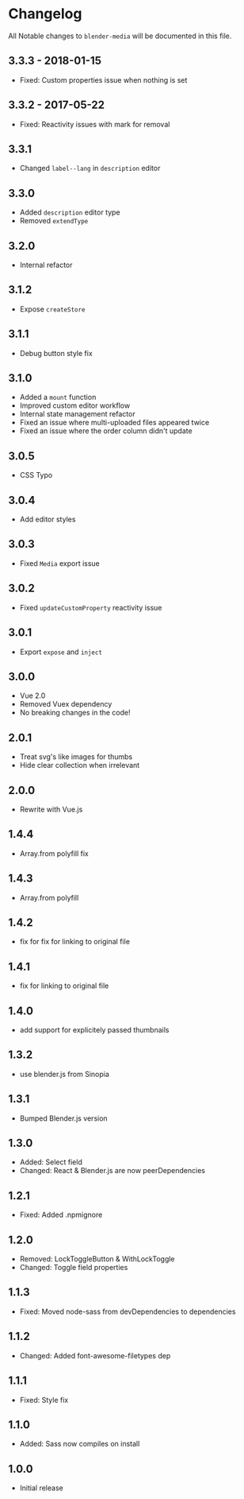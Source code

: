 # Changelog

All Notable changes to `blender-media` will be documented in this file.

## 3.3.3 - 2018-01-15
- Fixed: Custom properties issue when nothing is set

## 3.3.2 - 2017-05-22
- Fixed: Reactivity issues with mark for removal

## 3.3.1
- Changed `label--lang` in `description` editor

## 3.3.0
- Added `description` editor type
- Removed `extendType`

## 3.2.0
- Internal refactor

## 3.1.2
- Expose `createStore`

## 3.1.1
- Debug button style fix

## 3.1.0
- Added a `mount` function
- Improved custom editor workflow
- Internal state management refactor
- Fixed an issue where multi-uploaded files appeared twice
- Fixed an issue where the order column didn't update

## 3.0.5
- CSS Typo

## 3.0.4
- Add editor styles

## 3.0.3
- Fixed `Media` export issue

## 3.0.2
- Fixed `updateCustomProperty` reactivity issue

## 3.0.1
- Export `expose` and `inject`

## 3.0.0
- Vue 2.0
- Removed Vuex dependency
- No breaking changes in the code!

## 2.0.1
- Treat svg's like images for thumbs
- Hide clear collection when irrelevant

## 2.0.0
- Rewrite with Vue.js

## 1.4.4
- Array.from polyfill fix

## 1.4.3
- Array.from polyfill

## 1.4.2
- fix for fix for linking to original file

## 1.4.1
- fix for linking to original file

## 1.4.0
- add support for explicitely passed thumbnails

## 1.3.2
- use blender.js from Sinopia

## 1.3.1
- Bumped Blender.js version

## 1.3.0
- Added: Select field
- Changed: React & Blender.js are now peerDependencies

## 1.2.1
- Fixed: Added .npmignore

## 1.2.0
- Removed: LockToggleButton & WithLockToggle
- Changed: Toggle field properties

## 1.1.3
- Fixed: Moved node-sass from devDependencies to dependencies

## 1.1.2
- Changed: Added font-awesome-filetypes dep

## 1.1.1
- Fixed: Style fix

## 1.1.0
- Added: Sass now compiles on install

## 1.0.0
- Initial release
